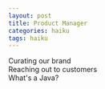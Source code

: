 ```yaml
---
layout: post
title: Product Manager
categories: haiku
tags: haiku
---
```

Curating our brand  
Reaching out to customers  
What's a Java?
